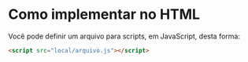 # Como implementar no HTML

 Você pode definir um arquivo para scripts, em JavaScript, desta forma:
```html
<script src="local/arquivo.js"></script>
```
